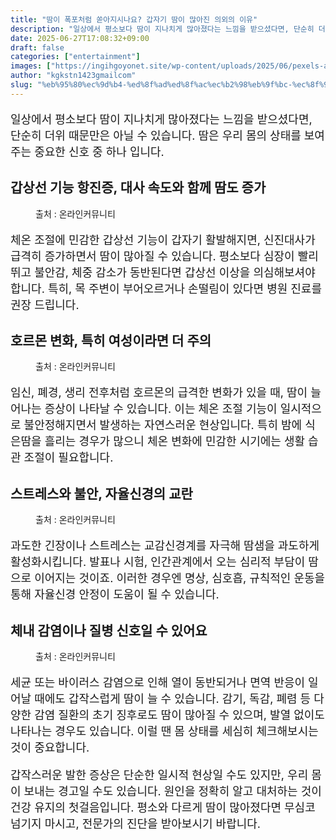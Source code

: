 ```yaml
---
title: "땀이 폭포처럼 쏟아지시나요? 갑자기 땀이 많아진 의외의 이유"
description: "일상에서 평소보다 땀이 지나치게 많아졌다는 느낌을 받으셨다면, 단순히 더위 때문만은 아닐 수 있습니다. 땀은 우리 몸의 상태를 보여주는 중요한 신호 중 하나 입니다."
date: 2025-06-27T17:08:32+09:00
draft: false
categories: ["entertainment"]
images: ["https://ingihgoyonet.site/wp-content/uploads/2025/06/pexels-artur-u-3061628-30348333-768x1024.jpg", "https://ingihgoyonet.site/wp-content/uploads/2025/06/pexels-cottonbro-7675401-1-683x1024.jpg", "https://ingihgoyonet.site/wp-content/uploads/2025/06/pexels-yankrukov-4458425-1024x683.jpg", "https://ingihgoyonet.site/wp-content/uploads/2025/06/pexels-olly-3807629-1-1024x685.jpg"]
author: "kgkstn1423gmailcom"
slug: "%eb%95%80%ec%9d%b4-%ed%8f%ad%ed%8f%ac%ec%b2%98%eb%9f%bc-%ec%8f%9f%ec%95%84%ec%a7%80%ec%8b%9c%eb%82%98%ec%9a%94-%ea%b0%91%ec%9e%90%ea%b8%b0-%eb%95%80%ec%9d%b4-%eb%a7%8e%ec%95%84%ec%a7%84-%ec%9d%98"
---
```


<p style="font-size:18px">일상에서 평소보다 땀이 지나치게 많아졌다는 느낌을 받으셨다면, 단순히 더위 때문만은 아닐 수 있습니다. 땀은 우리 몸의 상태를 보여주는 중요한 신호 중 하나 입니다.</p> <h2 >갑상선 기능 항진증, 대사 속도와 함께 땀도 증가</h2> <figure ><img src="https://ingihgoyonet.site/wp-content/uploads/2025/06/pexels-artur-u-3061628-30348333-768x1024.jpg" alt="" style="aspect-ratio:16/9;object-fit:cover"/><figcaption >출처 : 온라인커뮤니티</figcaption></figure> <p style="font-size:18px">체온 조절에 민감한 갑상선 기능이 갑자기 활발해지면, 신진대사가 급격히 증가하면서 땀이 많아질 수 있습니다. 평소보다 심장이 빨리 뛰고 불안감, 체중 감소가 동반된다면 갑상선 이상을 의심해보셔야 합니다. 특히, 목 주변이 부어오르거나 손떨림이 있다면 병원 진료를 권장 드립니다.</p> <h2 >호르몬 변화, 특히 여성이라면 더 주의</h2> <figure ><img src="https://ingihgoyonet.site/wp-content/uploads/2025/06/pexels-cottonbro-7675401-1-683x1024.jpg" alt="" style="aspect-ratio:16/9;object-fit:cover"/><figcaption >출처 : 온라인커뮤니티</figcaption></figure> <p style="font-size:18px">임신, 폐경, 생리 전후처럼 호르몬의 급격한 변화가 있을 때, 땀이 늘어나는 증상이 나타날 수 있습니다. 이는 체온 조절 기능이 일시적으로 불안정해지면서 발생하는 자연스러운 현상입니다. 특히 밤에 식은땀을 흘리는 경우가 많으니 체온 변화에 민감한 시기에는 생활 습관 조절이 필요합니다.</p> <h2 >스트레스와 불안, 자율신경의 교란</h2> <figure ><img src="https://ingihgoyonet.site/wp-content/uploads/2025/06/pexels-yankrukov-4458425-1024x683.jpg" alt="" style="aspect-ratio:16/9;object-fit:cover"/><figcaption >출처 : 온라인커뮤니티</figcaption></figure> <p style="font-size:18px">과도한 긴장이나 스트레스는 교감신경계를 자극해 땀샘을 과도하게 활성화시킵니다. 발표나 시험, 인간관계에서 오는 심리적 부담이 땀으로 이어지는 것이죠. 이러한 경우엔 명상, 심호흡, 규칙적인 운동을 통해 자율신경 안정이 도움이 될 수 있습니다.</p> <h2 >체내 감염이나 질병 신호일 수 있어요</h2> <figure ><img src="https://ingihgoyonet.site/wp-content/uploads/2025/06/pexels-olly-3807629-1-1024x685.jpg" alt="" style="aspect-ratio:16/9;object-fit:cover"/><figcaption >출처 : 온라인커뮤니티</figcaption></figure> <p style="font-size:18px">세균 또는 바이러스 감염으로 인해 열이 동반되거나 면역 반응이 일어날 때에도 갑작스럽게 땀이 늘 수 있습니다. 감기, 독감, 폐렴 등 다양한 감염 질환의 초기 징후로도 땀이 많아질 수 있으며, 발열 없이도 나타나는 경우도 있습니다. 이럴 땐 몸 상태를 세심히 체크해보시는 것이 중요합니다.</p> <p style="font-size:18px">갑작스러운 발한 증상은 단순한 일시적 현상일 수도 있지만, 우리 몸이 보내는 경고일 수도 있습니다. 원인을 정확히 알고 대처하는 것이 건강 유지의 첫걸음입니다. 평소와 다르게 땀이 많아졌다면 무심코 넘기지 마시고, 전문가의 진단을 받아보시기 바랍니다.</p>